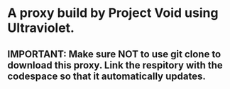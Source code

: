 # A proxy build by Project Void using Ultraviolet.
## IMPORTANT: Make sure NOT to use git clone to download this proxy. Link the respitory with the codespace so that it automatically updates.
